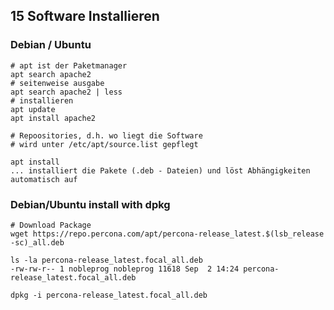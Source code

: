 ## 15 Software Installieren 

### Debian / Ubuntu 

```
# apt ist der Paketmanager 
apt search apache2 
# seitenweise ausgabe
apt search apache2 | less 
# installieren 
apt update 
apt install apache2 
```

```
# Repoositories, d.h. wo liegt die Software
# wird unter /etc/apt/source.list gepflegt
```

```
apt install 
... installiert die Pakete (.deb - Dateien) und löst Abhängigkeiten automatisch auf
```

### Debian/Ubuntu install with dpkg 

```
# Download Package 
wget https://repo.percona.com/apt/percona-release_latest.$(lsb_release -sc)_all.deb

ls -la percona-release_latest.focal_all.deb 
-rw-rw-r-- 1 nobleprog nobleprog 11618 Sep  2 14:24 percona-release_latest.focal_all.deb

dpkg -i percona-release_latest.focal_all.deb
```
